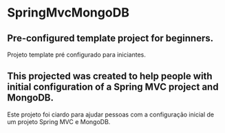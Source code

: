 # SpringMvcMongoDB
Pre-configured template project for beginners.
----------------------------------------------
Projeto template pré configurado para iniciantes.

This projected was created to help people with initial configuration of a Spring MVC project and MongoDB.
---------------------------------------------------------------------------------------------------------
Este projeto foi ciardo para ajudar pessoas com a configuração inicial de um projeto Spring MVC e MongoDB.
